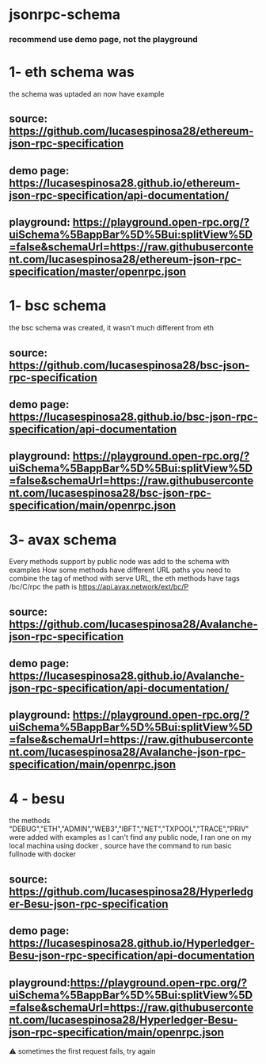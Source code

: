 # jsonrpc-schema

### recommend use demo page, not the playground

# 1- eth schema was 
the schema was uptaded an now have example 
## source: https://github.com/lucasespinosa28/ethereum-json-rpc-specification
## demo page: https://lucasespinosa28.github.io/ethereum-json-rpc-specification/api-documentation/
## playground: https://playground.open-rpc.org/?uiSchema%5BappBar%5D%5Bui:splitView%5D=false&schemaUrl=https://raw.githubusercontent.com/lucasespinosa28/ethereum-json-rpc-specification/master/openrpc.json

# 1- bsc schema 
the bsc schema was created, it wasn't much different from eth 
## source: https://github.com/lucasespinosa28/bsc-json-rpc-specification
## demo page: https://lucasespinosa28.github.io/bsc-json-rpc-specification/api-documentation
## playground: https://playground.open-rpc.org/?uiSchema%5BappBar%5D%5Bui:splitView%5D=false&schemaUrl=https://raw.githubusercontent.com/lucasespinosa28/bsc-json-rpc-specification/main/openrpc.json

# 3- avax schema 
Every methods support by public node was add to the schema with examples 
How some methods have different URL paths you need to combine the tag of method with serve URL, the eth methods have tags /bc/C/rpc the path is https://api.avax.network/ext/bc/P
## source: https://github.com/lucasespinosa28/Avalanche-json-rpc-specification
## demo page: https://lucasespinosa28.github.io/Avalanche-json-rpc-specification/api-documentation/
## playground: https://playground.open-rpc.org/?uiSchema%5BappBar%5D%5Bui:splitView%5D=false&schemaUrl=https://raw.githubusercontent.com/lucasespinosa28/Avalanche-json-rpc-specification/main/openrpc.json

# 4 - besu
the methods "DEBUG","ETH","ADMIN","WEB3","IBFT","NET","TXPOOL","TRACE","PRIV"  were added with examples 
as I can't find any public node, I ran one on my local machina using docker , source have the command to run basic fullnode with docker
## source: https://github.com/lucasespinosa28/Hyperledger-Besu-json-rpc-specification
## demo page: https://lucasespinosa28.github.io/Hyperledger-Besu-json-rpc-specification/api-documentation
## playground:https://playground.open-rpc.org/?uiSchema%5BappBar%5D%5Bui:splitView%5D=false&schemaUrl=https://raw.githubusercontent.com/lucasespinosa28/Hyperledger-Besu-json-rpc-specification/main/openrpc.json

⚠ sometimes the first request fails, try again 
